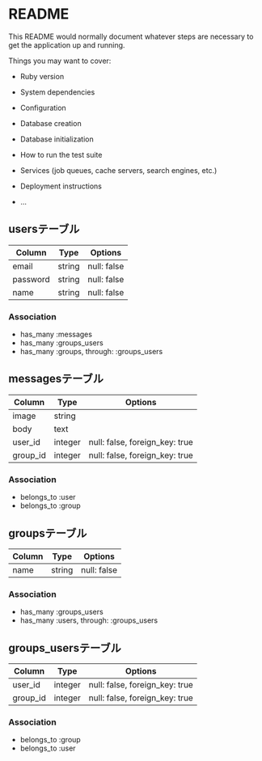 # README

This README would normally document whatever steps are necessary to get the
application up and running.

Things you may want to cover:

* Ruby version

* System dependencies

* Configuration

* Database creation

* Database initialization

* How to run the test suite

* Services (job queues, cache servers, search engines, etc.)

* Deployment instructions

* ...


## usersテーブル
|Column|Type|Options|
|------|----|-------|
|email|string|null: false|
|password|string|null: false|
|name|string|null: false|

### Association
- has_many :messages
- has_many :groups_users
- has_many :groups, through: :groups_users


## messagesテーブル
|Column|Type|Options|
|------|----|-------|
|image|string||
|body|text||
|user_id|integer|null: false, foreign_key: true|
|group_id|integer|null: false, foreign_key: true|

### Association
- belongs_to :user
- belongs_to :group

## groupsテーブル
|Column|Type|Options|
|------|----|-------|
|name|string|null: false|

### Association
- has_many :groups_users
- has_many :users, through: :groups_users


## groups_usersテーブル
|Column|Type|Options|
|------|----|-------|
|user_id|integer|null: false, foreign_key: true|
|group_id|integer|null: false, foreign_key: true|

### Association
- belongs_to :group
- belongs_to :user